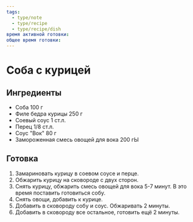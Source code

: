 ```yaml
---
tags:
  - type/note
  - type/recipe
  - type/recipe/dish
время активной готовки: 
общее время готовки:
---
```


# Соба с курицей

## Ингредиенты

- Соба 100 г
- Филе бедра курицы 250 г
- Соевый соус 1 ст.л.
- Перец 1/8 ст.л.
- Соус "Вок" 80 г
- Замороженная смесь овощей для вока 200 гЫ

## Готовка

1. Замариновать курицу в соевом соусе и перце.
2. Обжарить курицу на сковороде с двух сторон.
3. Снять курицу, обжарить смесь овощей для вока 5-7 минут. В это время поставить готовиться собу.
4. Снять овощи, добавить к курице.
5. Добавить в сковороду собу и соус. Обжаривать 2 минуты.
6. Добавить в сковороду все остальное, готовить ещё 2 минуты.
